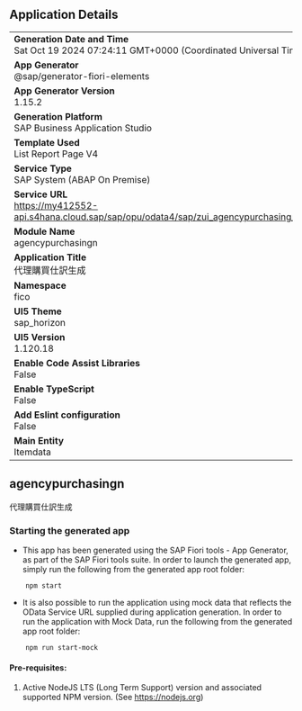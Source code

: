 ## Application Details
|               |
| ------------- |
|**Generation Date and Time**<br>Sat Oct 19 2024 07:24:11 GMT+0000 (Coordinated Universal Time)|
|**App Generator**<br>@sap/generator-fiori-elements|
|**App Generator Version**<br>1.15.2|
|**Generation Platform**<br>SAP Business Application Studio|
|**Template Used**<br>List Report Page V4|
|**Service Type**<br>SAP System (ABAP On Premise)|
|**Service URL**<br>https://my412552-api.s4hana.cloud.sap/sap/opu/odata4/sap/zui_agencypurchasing_o4/srvd/sap/zui_agencypurchasing_o4/0001/|
|**Module Name**<br>agencypurchasingn|
|**Application Title**<br>代理購買仕訳生成|
|**Namespace**<br>fico|
|**UI5 Theme**<br>sap_horizon|
|**UI5 Version**<br>1.120.18|
|**Enable Code Assist Libraries**<br>False|
|**Enable TypeScript**<br>False|
|**Add Eslint configuration**<br>False|
|**Main Entity**<br>Itemdata|

## agencypurchasingn

代理購買仕訳生成

### Starting the generated app

-   This app has been generated using the SAP Fiori tools - App Generator, as part of the SAP Fiori tools suite.  In order to launch the generated app, simply run the following from the generated app root folder:

```
    npm start
```

- It is also possible to run the application using mock data that reflects the OData Service URL supplied during application generation.  In order to run the application with Mock Data, run the following from the generated app root folder:

```
    npm run start-mock
```

#### Pre-requisites:

1. Active NodeJS LTS (Long Term Support) version and associated supported NPM version.  (See https://nodejs.org)


